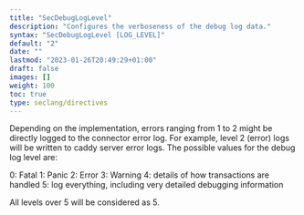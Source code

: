 ```yaml
---
title: "SecDebugLogLevel"
description: "Configures the verboseness of the debug log data."
syntax: "SecDebugLogLevel [LOG_LEVEL]"
default: "2"
date: ""
lastmod: "2023-01-26T20:49:29+01:00"
draft: false
images: []
weight: 100
toc: true
type: seclang/directives
---
```


Depending on the implementation, errors ranging from 1 to 2 might be directly
logged to the connector error log. For example, level 2 (error) logs will be
written to caddy server error logs.
The possible values for the debug log level are:

0: Fatal
1: Panic
2: Error
3: Warning
4: details of how transactions are handled
5: log everything, including very detailed debugging information

All levels over 5 will be considered as 5.

